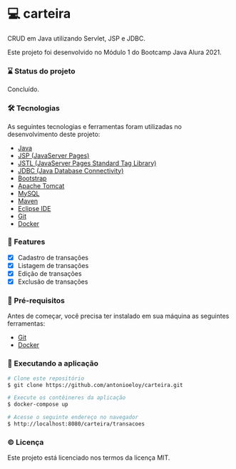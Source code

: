<!-- <h1 align="center">
  <img alt="banner" title="banner" src="src/main/webapp/banner.png" />
</h1> -->

# :computer: carteira
CRUD em Java utilizando Servlet, JSP e JDBC.

Este projeto foi desenvolvido no Módulo 1 do Bootcamp Java Alura 2021.

### :hourglass: Status do projeto
Concluído.

### :hammer_and_wrench: Tecnologias

As seguintes tecnologias e ferramentas foram utilizadas no desenvolvimento deste projeto:

- [Java](https://www.oracle.com/java/)
- [JSP (JavaServer Pages)](https://www.oracle.com/java/technologies/jspt.html)
- [JSTL (JavaServer Pages Standard Tag Library)](https://www.oracle.com/java/technologies/java-server-tag-library.html)
- [JDBC (Java Database Connectivity)](https://docs.oracle.com/javase/8/docs/technotes/guides/jdbc/)
- [Bootstrap](https://getbootstrap.com/)
- [Apache Tomcat](http://tomcat.apache.org/)
- [MySQL](https://www.mysql.com/)
- [Maven](https://maven.apache.org/)
- [Eclipse IDE](https://www.eclipse.org/)
- [Git](https://git-scm.com/)
- [Docker](https://www.docker.com/)

### :page_with_curl: Features
- [x] Cadastro de transações
- [x] Listagem de transações
- [x] Edição de transações
- [x] Exclusão de transações

### :pencil: Pré-requisitos

Antes de começar, você precisa ter instalado em sua máquina as seguintes ferramentas:
- [Git](https://git-scm.com/)
- [Docker](https://www.docker.com/)

### :rocket: Executando a aplicação

```bash
# Clone este repositório
$ git clone https://github.com/antonioeloy/carteira.git

# Execute os contêineres da aplicação
$ docker-compose up

# Acesse o seguinte endereço no navegador
$ http://localhost:8080/carteira/transacoes
```
<!--
### :gear: Testando a aplicação

A aplicação permite realizar um CRUD de transações, conforme imagens a seguir:

<h1 align="center">
  <img alt="tela" title="tela" src="src/main/webapp/tela.PNG" />
</h1>
-->

### :copyright: Licença

Este projeto está licenciado nos termos da licença MIT.
